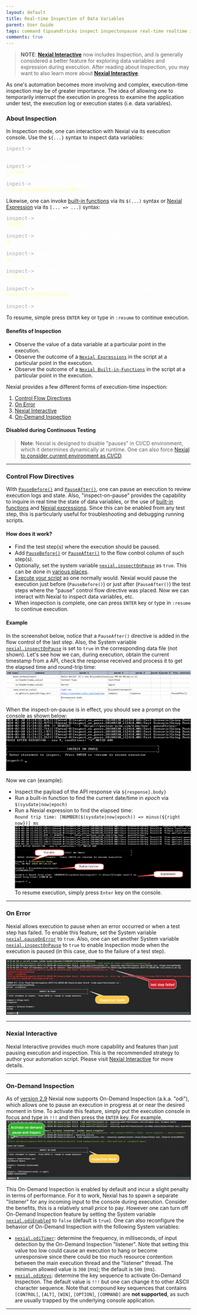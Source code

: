 ```yaml
---
layout: default
title: Real-time Inspection of Data Variables
parent: User Guide
tags: command tipsandtricks inspect inspectonpause real-time realtime inspection variable functions on-demand-inspection
comments: true
---
```


<style>
.input {
  font-weight: bold;
  color: #fff;
}

.output {
  color: #ffa;
}
</style>

> **NOTE**: **[Nexial Interactive](../interactive)** now includes Inspection, and is generally considered a better 
> feature for exploring data variables and expression during execution. After reading about Inspection, you may want
> to also learn more about **[Nexial Interactive](../interactive)**.

As one's automation becomes more involving and complex, execution-time inspection may be of greater importance. The idea 
of allowing one to temporarily interrupt the execution in progress to examine the application under test, the execution 
log or execution states (i.e. data variables). 

### About Inspection
In Inspection mode, one can interaction with Nexial via its execution console. Use the `${...}` syntax to inspect data
variables:
<pre style="color:#aaa">
inpect-> <span class="input">${nexial.textDelim}</span>
<span class="output">,</span>

inpect-> <span class="input">${nexial.browser}</span>
<span class="output">chrome</span>

inpect-> <span class="input">${username.locator}</span>
<span class="output">//input[@name="username"]</span>
</pre>

Likewise, one can invoke [built-in functions](../functions) via its `$(...)` syntax or 
[Nexial Expression](../expressions) via its `[... => ...]` syntax:
<pre style="color:#aaa">
inspect-> <span class="input">$(random|integer|5)</span>
<span class="output">41465</span>

inspect-> <span class="input">$(count|upper|This Is A Test)</span>
<span class="output">4</span>

inspect-> <span class="input">$(count|size|This Is A Test)</span>
<span class="output">14</span>

inspect-> <span class="input">[TEXT(This Is A Test) => after(Is )]</span>
<span class="output">A Test</span>

inspect-> <span class="input">[TEXT(This Is A Test) => base64encode ]</span>
<span class="output">VGhpcyBJcyBBIFRlc3Q=</span>

inspect->
</pre>

To resume, simple press `ENTER` key or type in `:resume` to continue execution.

#### Benefits of Inspection
- Observe the value of a data variable at a particular point in the execution.
- Observe the outcome of a [`Nexial Expressions`](../expressions/index) in the script at a particular point in the 
  execution.
- Observe the outcome of a [`Nexial Built-in-Functions`](../functions/index.html) in the script at a particular 
  point in the execution.

Nexial provides a few different forms of execution-time inspection:
1. [Control Flow Directives](#control-flow-directives)
2. [On Error](#on-error)
3. [Nexial Interactive](../interactive/)
4. [On-Demand Inspection ](#on-demand-inspection)

#### Disabled during Continuous Testing
> **Note**: Nexial is designed to disable "pauses" in CI/CD environment, which it determines dynamically at runtime. 
> One can also force [Nexial to consider current environment as CI/CD](ExecutingNexialInCICD). 


-----

### Control Flow Directives
With [`PauseBefore()`](../flowcontrols/index#pausebefore()--pauseafter()) and 
[`PauseAfter()`](../flowcontrols/index#pausebefore()--pauseafter()), one can pause an execution to review 
execution logs and state. Also, "inspect-on-pause" provides the capability to inquire in real time the state of 
data variables, or the use of [built-in functions](../functions) and [Nexial expressions](../expressions). Since this 
can be enabled from any test step, this is particularly useful for troubleshooting and debugging running scripts.

#### How does it work?
- Find the test step(s) where the execution should be paused.
- Add [`PauseBefore()`](../flowcontrols/index#pausebefore()--pauseafter()) or 
  [`PauseAfter()`](../flowcontrols/index#pausebefore()--pauseafter()) to the flow control column of such step(s).
- Optionally, set the system variable [`nexial.inspectOnPause`](../systemvars/index#nexial.inspectOnPause) as `true`. 
  This can be done in [various places](TargetedData).
- [Execute your script](BatchFiles#nexial) as one normally would. Nexial would pause the
  execution just before (`PauseBefore()`) or just after (`PauseAfter()`) the test steps where the "pause" control 
  flow directive was placed. Now we can interact with Nexial to inspect data variables, etc.
- When inspection is complete, one can press `ENTER` key or type in `:resume` to continue execution.

#### Example
In the screenshot below, notice that a `PauseAfter()` directive is added in the flow control of the last step. Also, the 
System variable [`nexial.inspectOnPause`](../systemvars/index#nexial.inspectOnPause) is set to `true` in the 
corresponding data file (not shown). Let's see how we can, during execution, obtain the current timestamp from a API, 
check the response received and process it to get the elapsed time and round-trip time:<br/>
![](image/RealtimeInspectionofDataVariables_01.png)

When the inspect-on-pause is in effect, you should see a prompt on the console as shown below:<br/>
![](image/RealtimeInspectionofDataVariables_02.png)

Now we can (example):
- Inspect the payload of the API response via `${response}.body}`
- Run a built-in function to find the current date/time in _epoch_ via `$(sysdate|now|epoch)`
- Run a Nexial expression to find the elapsed time: <br/>
  `Round trip time: [NUMBER($(sysdate|now|epoch)) => minus(${right now})] ms`<br/>
  ![](image/RealtimeInspectionofDataVariables_04.png)
To resume execution, simply press `Enter` key on the console.

-----

### On Error
Nexial allows execution to pause when an error occurred or when a test step has failed. To enable this feature, set
the System variable [`nexial.pauseOnError`](../systemvars/index#nexial.pauseOnError) to `true`. Also, one can set 
another System variable [`nexial.inspectOnPause`](../systemvars/index#nexial.inspectOnPause) to `true` to enable 
Inspection mode when the execution is paused (in this case, due to the failure of a test step).

![](image/RealtimeInspectionofDataVariables_05.png)

-----

### Nexial Interactive
Nexial Interactive provides much more capability and features than just pausing execution and inspection. This is the 
recommended strategy to author your automation script. Please visit [Nexial Interactive](../interactive) for more 
details.

-----

### On-Demand Inspection
As of [version 2.9](../release/nexial-core-v2.9.changelog) Nexial now supports On-Demand Inspection (a.k.a. "odi"), 
which allows one to pause an execution in progress at or near the desired moment in time. To activate this feature, 
simply put the execution console in focus and type in `!!!` and then press the `ENTER` key. For example,<br/>
![](image/RealtimeInspectionofDataVariables_06.png)

This On-Demand Inspection is enabled by default and incur a slight penalty in terms of performance. For it to work, 
Nexial has to spawn a separate "listener" for any incoming input to the console during execution. Consider the benefits, 
this is a relatively small *price* to pay. However one can turn off On-Demand Inspection feature by setting the System 
variable [`nexial.odiEnabled`](../systemvars/index#nexial.odiEnabled) to `false` (default is `true`). One 
can also reconfigure the behavior of On-Demand Inspection with the following System variables:

- [`nexial.odiTimer`](../systemvars/index#nexial.odiTimer): determine the frequency, in milliseconds, of input 
  detection by the On-Demand Inspection "listener". Note that setting this value too low could cause an execution to 
  hang or become unresponsive since there could be too much resource contention between the main execution thread and 
  the "listener" thread. The minimum allowed value is `300` (ms); the default is `500` (ms).
- [`nexial.odiKeys`](../systemvars/index#nexial.odiKeys): determine the key sequence to activate On-Demand Inspection.
  The default value is `!!!` but one can change it to other ASCII character sequence. Note that compound key sequences 
  that contains `[CONTROL]`, `[ALT]`, `[WIN]`, `[OPTION]`, `[COMMAND]` are **not supported**, as such are usually 
  trapped by the underlying console application.

-----

